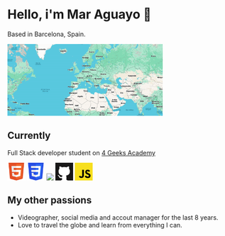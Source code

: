 # Hello, i'm Mar Aguayo 🌊

Based in Barcelona, Spain.
<p>
<img src="src/mapa-ezgif.com-video-to-gif-converter.gif" width=350px>
</p>

## **Currently**
Full Stack developer student on <a href="https://4geeksacademy.com/us/index"> 4 Geeks Academy </a>
<p>
<img src="https://github.com/edent/SuperTinyIcons/blob/master/images/svg/html5.svg" height=40>
<img src="https://github.com/edent/SuperTinyIcons/blob/master/images/svg/css3.svg" height=40>
<img src="https://getbootstrap.com/docs/5.2/assets/brand/bootstrap-logo-shadow.png" height=40>
<img src="https://github.com/edent/SuperTinyIcons/blob/master/images/svg/github.svg" height=40>
<img src="https://github.com/edent/SuperTinyIcons/blob/master/images/svg/javascript.svg" height=40>
  
</p>


## **My other passions**

- Videographer, social media and accout manager for the last 8 years.
- Love to travel the globe and learn from everything I can.



<!--
**magufl/magufl** is a ✨ _special_ ✨ repository because its `README.md` (this file) appears on your GitHub profile.

Here are some ideas to get you started:

- 🔭 I’m currently working on ...
- 🌱 I’m currently learning ...
- 👯 I’m looking to collaborate on ...
- 🤔 I’m looking for help with ...
- 💬 Ask me about ...
- 📫 How to reach me: ...
- 😄 Pronouns: ...
- ⚡ Fun fact: ...
-->
